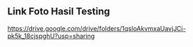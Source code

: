 ## Link Foto Hasil Testing

https://drive.google.com/drive/folders/1qsloAkvmxaUavjJCi-pk5k_18cjspghU?usp=sharing

